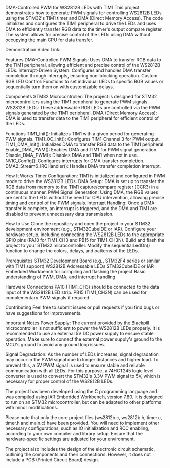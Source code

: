 DMA-Controlled PWM for WS2812B LEDs with TIM1
This project demonstrates how to generate PWM signals for controlling WS2812B LEDs using the STM32's TIM1 timer and DMA (Direct Memory Access). The code initializes and configures the TIM1 peripheral to drive the LEDs and uses DMA to efficiently transfer RGB data to the timer's output compare register. The system allows for precise control of the LEDs using DMA without occupying the main CPU for data transfer.

Demonstration Video Link:

Features
DMA-Controlled PWM Signals: Uses DMA to transfer RGB data to the TIM1 peripheral, allowing efficient and precise control of the WS2812B LEDs.
Interrupt-Driven System: Configures and handles DMA transfer completion through interrupts, ensuring non-blocking operation.
Custom RGB LED Control: Functions to set individual LEDs to specific RGB values or sequentially turn them on with customizable delays.

Components
STM32 Microcontroller: The project is designed for STM32 microcontrollers using the TIM1 peripheral to generate PWM signals.
WS2812B LEDs: These addressable RGB LEDs are controlled via the PWM signals generated by the TIM1 peripheral.
DMA (Direct Memory Access): DMA is used to transfer data to the TIM1 peripheral for efficient control of the LEDs.

Functions
TIM1_Init(): Initializes TIM1 with a given period for generating PWM signals.
TIM1_OC_Init(): Configures TIM1 Channel 3 for PWM output.
TIM1_DMA_Init(): Initializes DMA to transfer RGB data to the TIM1 peripheral.
Enable_DMA_PWM(): Enables DMA and TIM1 for PWM signal generation.
Disable_DMA_PWM(): Disables DMA and TIM1 when not in use.
NVIC_Config(): Configures interrupts for DMA transfer completion.
DMA2_Stream6_IRQHandler(): Handles DMA transfer completion interrupt.

How It Works
Timer Configuration: TIM1 is initialized and configured in PWM mode to drive the WS2812B LEDs.
DMA Setup: DMA is set up to transfer the RGB data from memory to the TIM1 capture/compare register (CCR3) in a continuous manner.
PWM Signal Generation: Using DMA, the RGB values are sent to the LEDs without the need for CPU intervention, allowing precise timing and control of the PWM signals.
Interrupt Handling: Once a DMA transfer is complete, an interrupt is triggered, and the DMA and TIM1 are disabled to prevent unnecessary data transmission.

How to Use
Clone the repository and open the project in your STM32 development environment (e.g., STM32CubeIDE or IAR).
Configure your hardware setup, including connecting the WS2812B LEDs to the appropriate GPIO pins (PA10 for TIM1_CH3 and PB15 for TIM1_CH3N).
Build and flash the project to your STM32 microcontroller.
Modify the sequentialLedOn() function to change the colors, delays, and patterns of the LEDs.

Prerequisites
STM32 Development Board (e.g., STM32F4 series or similar with TIM1 support)
WS2812B Addressable LEDs
STM32CubeIDE or IAR Embedded Workbench for compiling and flashing the project
Basic understanding of PWM, DMA, and interrupt handling

Hardware Connections
PA10 (TIM1_CH3) should be connected to the data input of the WS2812B LED strip.
PB15 (TIM1_CH3N) can be used for complementary PWM signals if required.

Contributing
Feel free to submit issues or pull requests if you find bugs or have suggestions for improvements.

Important Notes
Power Supply: The current provided by the Blackpill microcontroller is not sufficient to power the WS2812B LEDs properly. It is recommended to use an external 5V DC power supply to ensure stable operation. Make sure to connect the external power supply's ground to the MCU's ground to avoid any ground loop issues.

Signal Degradation: As the number of LEDs increases, signal degradation may occur in the PWM signal due to longer distances and higher load. To prevent this, a 5V PWM signal is used to ensure stable and reliable communication with all LEDs. For this purpose, a 74HCT245 logic level converter is used to convert the STM32's 3.3V PWM signal to 5V, which is necessary for proper control of the WS2812B LEDs.

The project has been developed using the C programming language and was compiled using IAR Embedded Workbench, version 7.80. It is designed to run on an STM32 microcontroller, but can be adapted to other platforms with minor modifications.

Please note that only the core project files (ws2812b.c, ws2812b.h, timer.c, timer.h and main.c) have been provided. You will need to implement other necessary configurations, such as IO initialization and RCC enabling, according to your own compiler and library setup. Ensure that the hardware-specific settings are adjusted for your environment.

The project also includes the design of the electronic circuit schematic, outlining the components and their connections. However, it does not include a PCB (Printed Circuit Board) design.